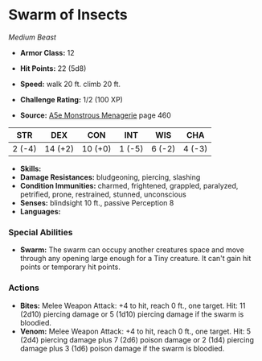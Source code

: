 # Swarm of Insects

*Medium* *Beast*

- **Armor Class:** 12
- **Hit Points:** 22 (5d8)
- **Speed:** walk 20 ft. climb 20 ft.

- **Challenge Rating:** 1/2 (100 XP)
- **Source:** [A5e Monstrous Menagerie](https://enpublishingrpg.com/products/level-up-monstrous-menagerie-a5e) page 460

| STR | DEX | CON | INT | WIS | CHA |
| --- | --- | --- | --- | --- | --- |
| 2 (-4) | 14 (+2) | 10 (+0) | 1 (-5) | 6 (-2) | 4 (-3) |

- **Skills:** 
- **Damage Resistances:** bludgeoning, piercing, slashing
- **Condition Immunities:** charmed, frightened, grappled, paralyzed, petrified, prone, restrained, stunned, unconscious
- **Senses:** blindsight 10 ft., passive Perception 8
- **Languages:** 

### Special Abilities

- **Swarm:** The swarm can occupy another creatures space and move through any opening large enough for a Tiny creature. It can't gain hit points or temporary hit points.

### Actions

- **Bites:** Melee Weapon Attack: +4 to hit, reach 0 ft., one target. Hit: 11 (2d10) piercing damage  or 5 (1d10) piercing damage if the swarm is bloodied.
- **Venom:** Melee Weapon Attack: +4 to hit, reach 0 ft., one target. Hit: 5 (2d4) piercing damage plus 7 (2d6) poison damage  or 2 (1d4) piercing damage plus 3 (1d6) poison damage if the swarm is bloodied.



